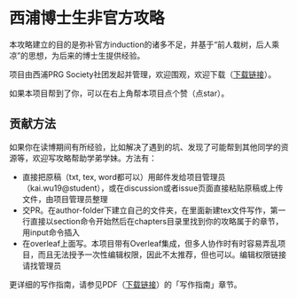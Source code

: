 
# 西浦博士生非官方攻略
本攻略建立的目的是弥补官方induction的诸多不足，并基于“前人栽树，后人乘凉”的思想，为后来的博士生提供经验。

项目由西浦PRG Society社团发起并管理，欢迎围观，欢迎下载（[下载链接](https://github.com/kaiwu-astro/xp_pgrs_unofficial_guide/releases/latest)）。

如果本项目帮到了你，可以在右上角帮本项目点个赞（点star）。

## 贡献方法
如果你在读博期间有所经验，比如解决了遇到的坑、发现了可能帮到其他同学的资源等，欢迎写攻略帮助学弟学妹。方法有：
- 直接把原稿（txt, tex, word都可以）用邮件发给项目管理员（kai.wu19@student），或在discussion或者issue页面直接粘贴原稿或上传文件，由项目管理员整理
- 交PR。在author-folder下建立自己的文件夹，在里面新建tex文件写作，第一行直接以section命令开始然后在chapters目录里找到你的攻略属于的章节，用input命令插入
- 在overleaf上面写。本项目带有Overleaf集成，但多人协作时有时容易弄乱项目，而且无法授予一次性编辑权限，因此不太推荐，但也可以。编辑权限链接请找管理员

更详细的写作指南，请参见PDF（[下载链接](https://github.com/kaiwu-astro/xp_pgrs_unofficial_guide/releases/latest)）的「写作指南」章节。
